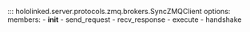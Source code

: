 

::: hololinked.server.protocols.zmq.brokers.SyncZMQClient
    options:
        members:
            - __init__
            - send_request
            - recv_response
            - execute
            - handshake